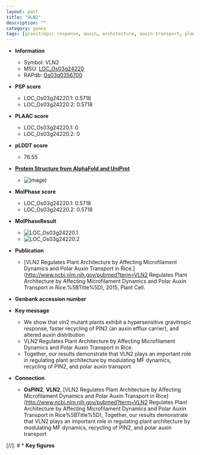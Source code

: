 ```yaml
---
layout: post
title: "VLN2"
description: ""
category: genes
tags: [gravitropic response, auxin, architecture, auxin transport, plant architecture]
---
```


* **Information**  
    + Symbol: VLN2  
    + MSU: [LOC_Os03g24220](http://rice.plantbiology.msu.edu/cgi-bin/ORF_infopage.cgi?orf=LOC_Os03g24220)  
    + RAPdb: [Os03g0356700](http://rapdb.dna.affrc.go.jp/viewer/gbrowse_details/irgsp1?name=Os03g0356700)  

* **PSP score**  
    + LOC_Os03g24220.1: 0.5718 
    + LOC_Os03g24220.2: 0.5718 

* **PLAAC score**  
    + LOC_Os03g24220.1: 0 
    + LOC_Os03g24220.2: 0 

* **pLDDT score**
    + 76.55

* **[Protein Structure from AlphaFold and UniProt](https://www.uniprot.org/uniprotkb/Q10L71/entry#structure)**
    + ![image](https://ricepsp.github.io/images/Q1/AF-Q10L71-F1.png))

* **MolPhase score**
    + LOC_Os03g24220.1: 0.5718
    + LOC_Os03g24220.2: 0.5718

* **MolPhaseResult**
    + ![LOC_Os03g24220.1](https://ricepsp.github.io/pictures/LOC_Os03g/LOC_Os03g24220.1.png)
    + ![LOC_Os03g24220.2](https://ricepsp.github.io/pictures/LOC_Os03g/LOC_Os03g24220.2.png)

* **Publication**  
    + [VLN2 Regulates Plant Architecture by Affecting Microfilament Dynamics and Polar Auxin Transport in Rice.](http://www.ncbi.nlm.nih.gov/pubmed?term=VLN2 Regulates Plant Architecture by Affecting Microfilament Dynamics and Polar Auxin Transport in Rice.%5BTitle%5D), 2015, Plant Cell.

* **Genbank accession number**  

* **Key message**  
    + We show that vln2 mutant plants exhibit a hypersensitive gravitropic response, faster recycling of PIN2 (an auxin efflux carrier), and altered auxin distribution
    + VLN2 Regulates Plant Architecture by Affecting Microfilament Dynamics and Polar Auxin Transport in Rice.
    + Together, our results demonstrate that VLN2 plays an important role in regulating plant architecture by modulating MF dynamics, recycling of PIN2, and polar auxin transport

* **Connection**  
    + __OsPIN2__, __VLN2__, [VLN2 Regulates Plant Architecture by Affecting Microfilament Dynamics and Polar Auxin Transport in Rice](http://www.ncbi.nlm.nih.gov/pubmed?term=VLN2 Regulates Plant Architecture by Affecting Microfilament Dynamics and Polar Auxin Transport in Rice%5BTitle%5D), Together, our results demonstrate that VLN2 plays an important role in regulating plant architecture by modulating MF dynamics, recycling of PIN2, and polar auxin transport

[//]: # * **Key figures**  


